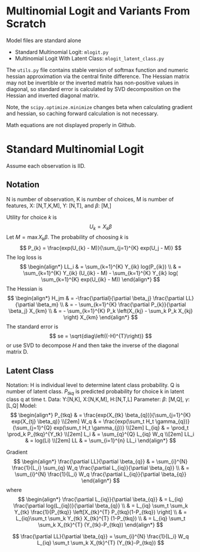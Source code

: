 # Multinomial Logit and Variants From Scratch
Model files are standard alone
* Standard Multinomial Logit: `mlogit.py`
* Multinomial Logit With Latent Class: `mlogit_latent_class.py`

The `utils.py` file contains stable version of softmax function and numeric hessian approximation via the central finite difference. The Hessian matrix may not be invertible or the inverted matrix has non-positive values in diagonal, so standard error is calculated by SVD decomposition on the Hessian and inverted diagonal matrix. 

Note, the `scipy.optimize.minimize` changes beta when calculating gradient and hessian, so caching forward calculation is not necessary.

Math equations are not displayed properly in Github.
# Standard Multinomial Logit

Assume each observation is IID.

## Notation

N is number of observation, K is number of choices, M is number of features, X: [N,T,K,M], Y: [N,T], and $\beta$: [M,]

Utility for choice $k$ is 
$$
U_{k} = X_{k}\beta
$$
Let $M =  \max X_k \beta$. The probability of choosing $k$ is 
$$
P_{k} = \frac{exp(U_{k} - M)}{\sum_{j=1}^{K} exp(U_j - M)}
$$
The log loss is 
$$
\begin{align*}
LL_i & = \sum_{k=1}^{K} Y_{ik} log(P_{ik}) \\
 & = \sum_{k=1}^{K} Y_{ik} (U_{ik} - M) - \sum_{k=1}^{K} Y_{ik} log( \sum_{k=1}^{K} exp(U_{ik} - M))
\end{align*}
$$
The Hessian is 
$$
\begin{align*}
H_jm & = -\frac{\partial}{\partial \beta_j} \frac{\partial LL}{\partial \beta_m} \\ 
& = - \sum_{k=1}^{K} \frac{\partial P_{k}}{\partial \beta_j} X_{km} \\ 
& = - \sum_{k=1}^{K} P_k \left(X_{kj} - \sum_k P_k X_{kj} \right) X_{km}
\end{align*}
$$
The standard error is 
$$
se = \sqrt{diag\left((-H)^{T}\right)}
$$
or use SVD to decompose $H$ and then take the inverse of the diagonal matrix D. 

## Latent Class 
Notation: H is individual level to determine latent class probability. Q is number of latent class.  $P_{tkq}$ is predicted probability for choice k in latent class q at time t. 
Data: Y:[N,K], X:[N,K,M], H:[N,T,L]
Parameter: $\beta$: [M,Q], $\gamma$:[L,Q]
Model: 
$$
\begin{align*}
P_{tkq}  & = \frac{exp(X_{tk} \beta_{q})}{\sum_{j=1}^{K} exp(X_{tj} \beta_q)} \\[2em] 
W_q & =  \frac{exp(\sum_t H_t \gamma_{q})}{\sum_{j=1}^{Q} exp(\sum_t H_t \gamma_{j})} \\[2em]  
L_{iq} & = \prod_t \prod_k P_{tkq}^{Y_tk} \\[2em]  
L_i & = \sum_{q}^{Q} L_{iq} W_q \\[2em]  
LL_i & = log(Li) \\[2em]  
LL & = \sum_{i=1}^{n} LL_i
\end{align*}
$$

Gradient
$$
\begin{align*}
\frac{\partial LL}{\partial \beta_{q}} & = \sum_{i}^{N} \frac{1}{L_i} \sum_{q} W_q \frac{\partial L_{iq}}{\partial \beta_{q}} \\ 
& = \sum_{i}^{N} \frac{1}{L_i}   W_q \frac{\partial L_{iq}}{\partial \beta_{q}}
\end{align*}
$$
where 
$$
\begin{align*}
 \frac{\partial L_{iq}}{\partial \beta_{q}} & = L_{iq} \frac{\partial log(L_{iq})}{\partial \beta_{q}} \\ 
 & = L_{iq} \sum_t \sum_k Y_{tk} \frac{1}{P_{tkq}} \left[X_{tk}^{T} P_{tkq}(1-P_{tkq}) \right] \\ 
 & = L_{iq}\sum_t \sum_k Y_{tk} X_{tk}^{T} (1-P_{tkq}) \\ 
 & = L_{iq} \sum_t \sum_k  X_{tk}^{T} (Y_{tk}-P_{tkq})
\end{align*}
$$

$$
\frac{\partial LL}{\partial \beta_{q}}  = \sum_{i}^{N} \frac{1}{L_i}   W_q  L_{iq} \sum_t \sum_k  X_{tk}^{T} (Y_{tk}-P_{tkq})
$$
